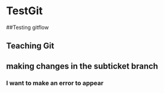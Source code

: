 # TestGit
##Testing gitflow
## Teaching Git
## making changes in the subticket branch
### I want to make an error to appear
